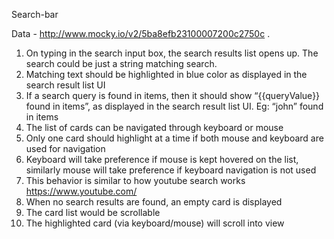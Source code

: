 Search-bar

Data - http://www.mocky.io/v2/5ba8efb23100007200c2750c . 
1. On typing in the search input box, the search results list opens up. The search could be just a string matching search.
2. Matching text should be highlighted in blue color as displayed in the search result list UI
3. If a search query is found in items, then it should show “{{queryValue}} found in items”, as displayed in
the search result list UI. Eg: “john” found in items
4. The list of cards can be navigated through keyboard or mouse
5. Only one card should highlight at a time if both mouse and keyboard are used for navigation
6. Keyboard will take preference if mouse is kept hovered on the list, similarly mouse will take preference if keyboard navigation is not used
7. This behavior is similar to how youtube search works https://www.youtube.com/
8. When no search results are found, an empty card is displayed
9. The card list would be scrollable
10. The highlighted card (via keyboard/mouse) will scroll into view
